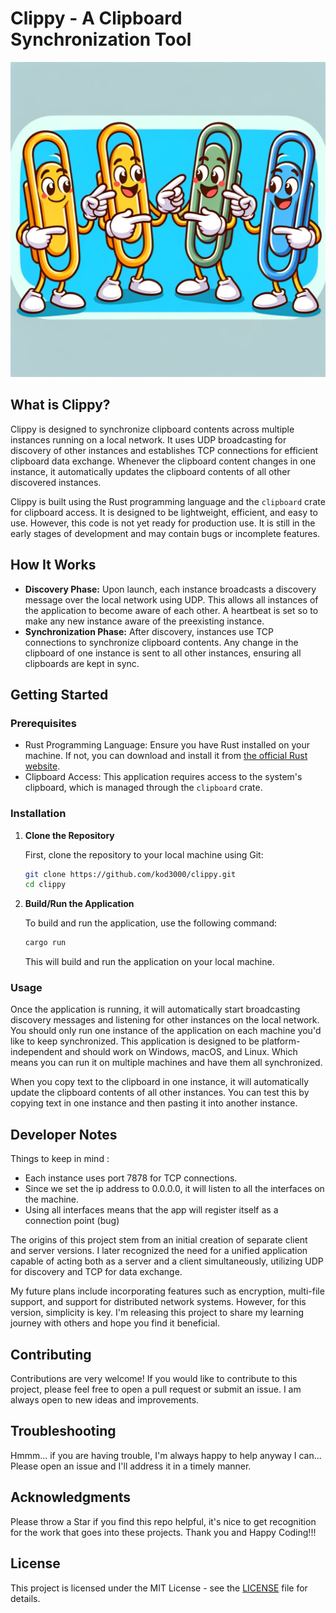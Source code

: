 # Clippy - A Clipboard Synchronization Tool

![clippp.webp](assets/clippp.webp)

## What is Clippy?

Clippy is designed to synchronize clipboard contents across multiple instances running on a local network. It uses UDP broadcasting for discovery of other instances and establishes TCP connections for efficient clipboard data exchange. Whenever the clipboard content changes in one instance, it automatically updates the clipboard contents of all other discovered instances.

Clippy is built using the Rust programming language and the `clipboard` crate for clipboard access. It is designed to be lightweight, efficient, and easy to use.
However, this code is not yet ready for production use. It is still in the early stages of development and may contain bugs or incomplete features.

## How It Works

- **Discovery Phase:** Upon launch, each instance broadcasts a discovery message over the local network using UDP. This allows all instances of the application to become aware of each other. A heartbeat is set so to make any new instance aware of the preexisting instance.
- **Synchronization Phase:** After discovery, instances use TCP connections to synchronize clipboard contents. Any change in the clipboard of one instance is sent to all other instances, ensuring all clipboards are kept in sync.

## Getting Started

### Prerequisites

- Rust Programming Language: Ensure you have Rust installed on your machine. If not, you can download and install it from [the official Rust website](https://www.rust-lang.org/tools/install).
- Clipboard Access: This application requires access to the system's clipboard, which is managed through the `clipboard` crate.

### Installation

1. **Clone the Repository**

   First, clone the repository to your local machine using Git:

   ```sh
   git clone https://github.com/kod3000/clippy.git
   cd clippy
   ```


2. **Build/Run the Application**

   To build and run the application, use the following command:

   ```sh
   cargo run
   ```

   This will build and run the application on your local machine.


### Usage

Once the application is running, it will automatically start broadcasting discovery messages and listening for other instances on the local network.
You should only run one instance of the application on each machine you'd like to keep synchronized. This application
is designed to be platform-independent and should work on Windows, macOS, and Linux. Which means you can
run it on multiple machines and have them all synchronized.

When you copy text to the clipboard in one instance, it will automatically update the clipboard contents of all other instances. You can test this by copying text in one instance and then pasting it into another instance.


## Developer Notes

Things to keep in mind : 

- Each instance uses port 7878 for TCP connections.
- Since we set the ip address to 0.0.0.0, it will listen to all the interfaces on the machine.
- Using all interfaces means that the app will register itself as a connection point (bug)

The origins of this project stem from an initial creation of separate client and server versions. 
I later recognized the need for a unified application capable of acting both as a server and a client 
simultaneously, utilizing UDP for discovery and TCP for data exchange.

My future plans include incorporating features such as encryption, multi-file support, and support for distributed network systems. However, for this version, simplicity is key. I'm releasing this project to share my learning journey with others and hope you find it beneficial.

## Contributing

Contributions are very welcome! If you would like to contribute to this project, please feel free to open a pull request or submit an issue. I am always open to new ideas and improvements.


## Troubleshooting

Hmmm... if you are having trouble, I'm always happy to help anyway I can...
Please open an issue and I'll address it in a timely manner.


## Acknowledgments

Please throw a Star if you find this repo helpful, it's nice to get recognition for the work that goes into these projects. Thank you and Happy Coding!!!

## License

This project is licensed under the MIT License - see the [LICENSE](LICENSE) file for details.
